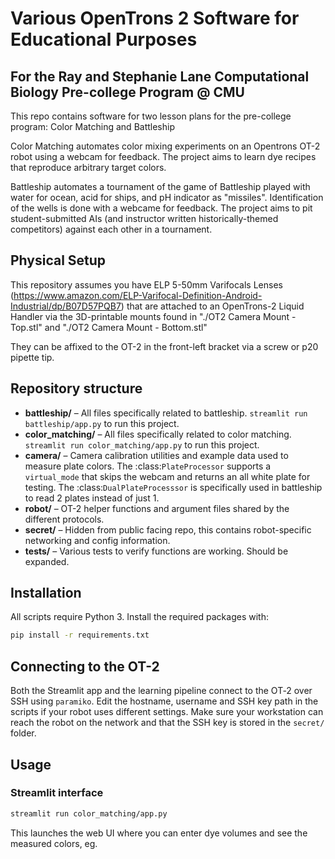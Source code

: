 # Various OpenTrons 2 Software for Educational Purposes
## For the Ray and Stephanie Lane Computational Biology Pre-college Program @ CMU 

This repo contains software for two lesson plans for the pre-college program: Color Matching and Battleship

Color Matching automates color mixing experiments on an Opentrons OT-2 robot using a webcam for feedback. The project aims to learn dye recipes that reproduce arbitrary target colors.

Battleship automates a tournament of the game of Battleship played with water for ocean, acid for ships, and pH indicator as "missiles". Identification of the wells is done with a webcame for feedback. The project aims to pit student-submitted AIs (and instructor written historically-themed competitors) against each other in a tournament. 

## Physical Setup
This repository assumes you have ELP 5-50mm Varifocals Lenses (https://www.amazon.com/ELP-Varifocal-Definition-Android-Industrial/dp/B07D57PQB7) that are attached to an OpenTrons-2 Liquid Handler via the 3D-printable mounts found in "./OT2 Camera Mount - Top.stl" and "./OT2 Camera Mount - Bottom.stl"

They can be affixed to the OT-2 in the front-left bracket via a screw or p20 pipette tip.

## Repository structure

- **battleship/** – All files specifically related to battleship.
  `streamlit run battleship/app.py` to run this project.
- **color_matching/** – All files specifically related to color matching.
  `streamlit run color_matching/app.py` to run this project.
- **camera/** – Camera calibration utilities and example data used to measure
  plate colors.  The :class:`PlateProcessor` supports a ``virtual_mode`` that
  skips the webcam and returns an all white plate for testing. The :class:`DualPlateProcesssor`
  is specifically used in battleship to read 2 plates instead of just 1.
- **robot/** – OT-2 helper functions and argument files shared by the different
  protocols.
- **secret/** – Hidden from public facing repo, this contains robot-specific
  networking and config information.
- **tests/** – Various tests to verify functions are working. Should be expanded.

## Installation

All scripts require Python 3. Install the required packages with:

```bash
pip install -r requirements.txt
```

## Connecting to the OT-2

Both the Streamlit app and the learning pipeline connect to the OT‑2 over SSH
using `paramiko`. Edit the hostname, username and SSH key path in the scripts if
your robot uses different settings. Make sure your workstation can reach the
robot on the network and that the SSH key is stored in the `secret/` folder.

## Usage

### Streamlit interface

```bash
streamlit run color_matching/app.py
```

This launches the web UI where you can enter dye volumes and see the measured
colors, eg.
